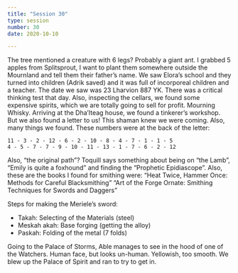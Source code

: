 ```yaml
---
title: "Session 30"
type: session
number: 30
date: 2020-10-10

---
```


The tree mentioned a creature with 6 legs? Probably a giant ant.
I grabbed 5 apples from Splitsprout, I want to plant them somewhere outside the Mournland and tell them their father’s name.
We saw Elora’s school and they turned into children (Adrik saved) and it was full of incorporeal children and a teacher. The date we saw was 23 Lharvion 887 YK. There was a critical thinking test that day.
Also, inspecting the cellars, we found some expensive spirits, which we are totally going to sell for profit. Mourning Whisky.
Arriving at the Dha’Iteag house, we found a tinkerer’s workshop. But we also found a letter to us! This shaman knew we were coming.
Also, many things we found. These numbers were at the back of the letter:

```
11 - 3 - 2 - 12 - 6 - 2 - 10 - 8 - 4 - 7 - 1 - 1 - 5
4 - 5 - 7 - 7 - 9 - 10 - 11 - 13 - 1 - 7 - 6 - 2 - 12
```

Also, “the original path”?
Toquill says something about being on “the Lamb”, “Emily is quite a foxhound” and finding the “Prophetic Epidiascope”.
Also, these are the books I found for smithing were:
“Heat Twice, Hammer Once: Methods for Careful Blacksmithing”
“Art of the Forge Ornate: Smithing Techniques for Swords and Daggers”

Steps for making the Meriele’s sword:
- Takah: Selecting of the Materials (steel)
- Meskah akah: Base forging (getting the alloy)
- Paskah: Folding of the metal (7 folds)

Going to the Palace of Storms, Able manages to see in the hood of one of the Watchers. Human face, but looks un-human. Yellowish, too smooth.
We blew up the Palace of Spirit and ran to try to get in.
